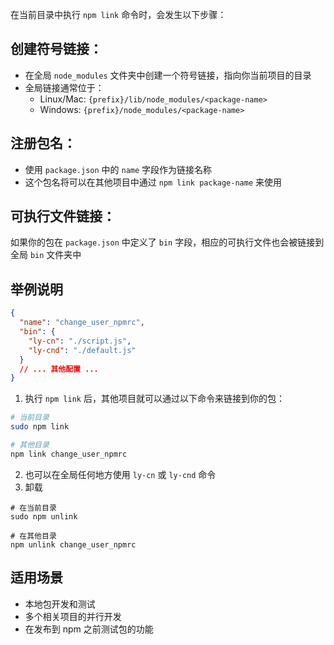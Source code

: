 在当前目录中执行 `npm link` 命令时，会发生以下步骤：

## 创建符号链接：
- 在全局 `node_modules` 文件夹中创建一个符号链接，指向你当前项目的目录
- 全局链接通常位于：
	- Linux/Mac: `{prefix}/lib/node_modules/<package-name>`
	- Windows: `{prefix}/node_modules/<package-name>`

## 注册包名：
- 使用 `package.json` 中的 `name` 字段作为链接名称
- 这个包名将可以在其他项目中通过 `npm link package-name` 来使用

## 可执行文件链接：
如果你的包在 `package.json` 中定义了 `bin` 字段，相应的可执行文件也会被链接到全局 `bin` 文件夹中

## 举例说明
```json:change_user_npmrc/package.json
{
  "name": "change_user_npmrc",
  "bin": {
	"ly-cn": "./script.js",
	"ly-cnd": "./default.js"
  }
  // ... 其他配置 ...
}
```

1. 执行 `npm link` 后，其他项目就可以通过以下命令来链接到你的包：
```bash
# 当前目录
sudo npm link

# 其他目录
npm link change_user_npmrc
```

2. 也可以在全局任何地方使用 `ly-cn` 或 `ly-cnd` 命令
3. 卸载
```shell
# 在当前目录
sudo npm unlink

# 在其他目录
npm unlink change_user_npmrc
```

## 适用场景
- 本地包开发和测试
- 多个相关项目的并行开发
- 在发布到 npm 之前测试包的功能